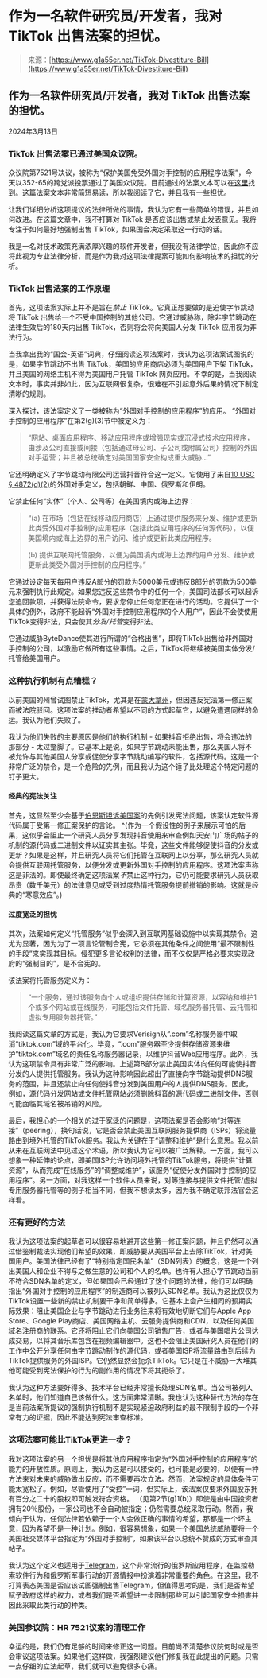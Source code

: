 <!--yml

category: 未分类

date: 2024-05-27 14:53:56

-->

# 作为一名软件研究员/开发者，我对 TikTok 出售法案的担忧。

> 来源：[https://www.g1a55er.net/TikTok-Divestiture-Bill](https://www.g1a55er.net/TikTok-Divestiture-Bill)

## 作为一名软件研究员/开发者，我对 TikTok 出售法案的担忧。

2024年3月13日

### TikTok 出售法案已通过美国众议院。

众议院第7521号决议，被称为“保护美国免受外国对手控制的应用程序法案”，今天以352-65的跨党派投票通过了美国众议院。目前通过的法案文本可以在[这里](https://www.congress.gov/bill/118th-congress/house-bill/7521/text)找到。这篇法案文本非常简短易读，所以我阅读了它，并且我有一些担忧。

让我们详细分析这项提议的法律所做的事情，我认为它有一些简单的错误，并且如何改进。在这篇文章中，我不打算对 TikTok 是否应该出售或禁止发表意见。我将专注于如何最好地强制出售 TikTok，如果国会决定采取这一行动的话。

我是一名对技术政策充满浓厚兴趣的软件开发者，但我没有法律学位，因此你不应将此视为专业法律分析，而是作为我对这项法律提案可能如何影响技术的担忧的分析。

### TikTok 出售法案的工作原理

首先，这项法案实际上并不是旨在*禁止* TikTok。它真正想要做的是迫使字节跳动将 TikTok 出售给一个不受中国控制的其他公司。它通过威胁称，除非字节跳动在法律生效后的180天内出售 TikTok，否则将会将向美国人分发 TikTok 应用视为非法行为。

当我拿出我的“国会-英语”词典，仔细阅读这项法案时，我认为这项法案试图说的是，如果字节跳动不出售 TikTok，美国的应用商店必须为美国用户下架 TikTok，并且美国的网络主机不得为美国用户托管 TikTok 网页应用。不幸的是，当我阅读文本时，事实并非如此，因为互联网很复杂，很难在不引起意外后果的情况下制定清晰的规则。

深入探讨，该法案定义了一类被称为“外国对手控制的应用程序”的应用。 “外国对手控制的应用程序”在第2(g)(3)节中被定义为：

> “网站、桌面应用程序、移动应用程序或增强现实或沉浸式技术应用程序，由涉及公司直接或间接（包括通过母公司、子公司或附属公司）控制的外国对手运营；并且被总统确定对美国国家安全构成重大威胁…”

它还明确定义了字节跳动有限公司运营抖音符合这一定义。它使用了来自[10 USC § 4872(d)(2)](https://www.law.cornell.edu/definitions/uscode.php?width=840&height=800&iframe=true&def_id=10-USC-1197798417-780045830&term_occur=999&term_src=title:10:subtitle:A:part:V:subpart:I:chapter:385:subchapter:III:section:4872)的外国对手定义，包括朝鲜、中国、俄罗斯和伊朗。

它禁止任何“实体”（个人、公司等）在美国境内或海上边界：

> “(a) 在市场（包括在线移动应用商店）上通过提供服务来分发、维护或更新此类受外国对手控制的应用程序（包括此类应用程序的任何源代码），以便美国境内或海上边界的用户访问、维护或更新此类应用程序。
> 
> (b) 提供互联网托管服务，以便为美国境内或海上边界的用户分发、维护或更新此类受外国对手控制的应用程序。”

它通过设定每天每用户违反A部分的罚款为5000美元或违反B部分的罚款为500美元来强制执行此规定。如果您违反这些禁令中的任何一个，美国司法部长可以起诉您追回款项，并获得法院命令，要求您停止任何您正在进行的活动。它提供了一个具体的例外，政府不能起诉“外国对手控制应用程序的个人用户”，因此不会使使用TikTok变得非法，只会使其*分发/托管*变得非法。

它通过威胁ByteDance使其进行所谓的“合格出售”，即将TikTok出售给非外国对手控制的公司，以激励它做所有这些事情。之后，TikTok将继续被美国实体分发/托管给美国用户。

### 这种执行机制有点糟糕？

以前美国的州曾试图禁止TikTok，尤其是在[蒙大拿州](https://www.npr.org/2023/11/30/1205735647/montana-tiktok-ban-blocked-state)，但因违反宪法第一修正案而被法院驳回。这项法案的推动者希望以不同的方式起草它，以避免遭遇同样的命运。我认为他们失败了。

我认为他们失败的主要原因是他们的执行机制 - 如果抖音拒绝出售，将会违法的那部分 - 太过蹩脚了。它基本上是说，如果字节跳动未能出售，那么美国人将不被允许与其他美国人分享或促使分享字节跳动编写的软件，包括源代码。这是一个非常广泛的禁令，是一个危险的先例，而且我认为这个锤子比处理这个特定问题的钉子更大。

#### 经典的宪法关注

首先，这显然至少会基于[伯恩斯坦诉美国案](https://en.wikipedia.org/wiki/Bernstein_v._United_States)的先例引发宪法问题，该案认定软件源代码属于受第一修正案保护的言论。 ^(作为一个假设性的例子来展示可怕的后果，这似乎会阻止一个研究人员分享发现抖音使用来审查例如天安门广场的帖子的机制的源代码或二进制文件以证实其主张。毕竟，这些文件能够促使抖音的分发或更新？如果是这样，并且研究人员将它们托管在互联网上以分享，那么研究人员就会提供互联网托管服务，以便分发或更新外国对手控制的应用程序。这项法案声称这是非法的。即使最终确定这项法案*不*禁止这种行为，它仍可能要求研究人员获取昂贵（数千美元）的法律意见或受到过度热情托管服务提前撤销的影响。这就是经典的“寒意效应”。)

#### 过度宽泛的担忧

其次，法案如何定义“托管服务”似乎会深入到互联网基础设施中以实现其禁令。这尤为显著，因为为了一项言论管制合宪，它必须在其他条件之间使用“最不限制性的手段”来实现其目标。侵犯更多言论权利的法律，而不仅仅是严格必要来实现政府的“强制目的”，是不合宪的。

该法案将托管服务定义为：  

> “一个服务，通过该服务向个人或组织提供存储和计算资源，以容纳和维护1个或多个网站或在线服务，可能包括文件托管、域名服务器托管、云托管和虚拟专用服务器托管。”

我阅读这篇文章的方式是，我认为它要求Verisign从“.com”名称服务器中取消“tiktok.com”域的平台化。毕竟，“.com”服务器至少提供存储资源来维护“tiktok.com”域名的责任名称服务器记录，以维护抖音Web应用程序。此外，我认为这项禁令具有非常广泛的影响。上述第B部分禁止美国实体向任何可能使抖音分发的人提供托管服务。我认为这种影响因此超出了直接向字节跳动提供DNS服务的范围，并且还禁止向任何使抖音分发到美国用户的人提供DNS服务。因此，例如，源代码分发网站或文件托管网站必须删除抖音的源代码或二进制文件，否则可能面临其域名被吊销的风险。

最后，我担心的一个相关的过于宽泛的问题是，这项法案是否会影响“对等连接”（peering），换句话说，它是否会禁止美国互联网服务提供商（ISPs）将流量路由到境外托管的TikTok服务。我认为关键在于“调整和维护”是什么意思。我以前从未在互联网法中见过这个术语，所以我认为它可以被广泛解释。一方面，我可以想象一种延伸的论点，即美国ISP允许访问境外托管的TikTok服务，将提供“计算资源”，从而完成“在线服务”的“调整或维护”，该服务“促使分发外国对手控制的应用程序”。另一方面，对我这样一个软件人员来说，对等连接与提供文件托管/虚拟专用服务器托管等的例子相当不同，但我不想读太多，因为我不确定联邦法官会这样看。

### 还有更好的方法

我认为这项法案的起草者可以很容易地避开这些第一修正案问题，并且仍然可以通过借鉴制裁法实现他们希望的效果，即威胁要从美国平台上去除TikTok，针对美国用户。美国法律已经有了“特别指定国民名单”（SDN列表）的概念，这是一个列出美国人和企业不得与之做生意的公司和个人的名单。也许有人担心字节跳动当前不符合SDN名单的定义，但如果国会已经通过了这个问题的法律，他们可以明确指出“外国对手控制的应用程序”的制造商可以被列入SDN名单。我认为这比仅仅为TikTok设置一些新的禁止机制要干净和简单得多。它基本上会产生相同的预期实际效果：阻止美国企业与字节跳动进行业务往来将有效地切断它们与Apple App Store、Google Play商店、美国网络主机、云服务提供商和CDN，以及任何美国域名注册商的联系。它还将阻止它们向美国公司销售广告，或者与美国唱片公司达成交易，以将其音乐库包含在视频编辑器中。这也不会阻止美国研究人员在他们的工作中公开分享任何由字节跳动制作的源代码，或者美国ISP将流量路由到后续为TikTok提供服务的外国ISP。它仍然显然会扼杀TikTok。它只是在不威胁一大堆其他可能受到宪法保护的行为的副作用的情况下将其扼杀了。

我认为这种方法要好得多。技术平台已经非常擅长处理SDN名单。当公司被列入名单时，他们知道自己该做什么。这方面非常清晰。我也认为这种替代方法的存在是当前法案所提议的强制执行机制不是实现紧迫政府利益的最不限制手段的一个非常有力的证据，因此不能达到宪法审查标准。

### 这项法案可能比TikTok更进一步？

我对这项法案的另一个担忧是将其他应用程序指定为“外国对手控制的应用程序”的能力的开放性质。原则上，我认为这是可以接受的，也可能是必要的，以便有一种方法来对未来的威胁做出反应，而不需要再次立法。然而，法案规定的具体条件可能太宽松了。例如，尽管使用了“受控”一词，但实际上，该法案仅要求外国股东拥有百分之二十的股权即可触发符合资格。 （见第2节(g)1(b)）即使是由中国投资者拥有20％股份，一家公司也不会自动被指定；仍然需要总统采取行动。然而，我倾向于认为，任何法律若依赖于一个人会做正确的事情的希望，那都是一个坏主意，因为希望不是一种计划。例如，很容易想象，如果一个美国总统威胁要将一个美国社交媒体平台指定为“外国对手控制”，如果该平台以总统不赞成的方式审查其帖子。

我认为这个定义也适用于[Telegram](https://en.wikipedia.org/wiki/Telegram_(software))，这个非常流行的俄罗斯应用程序，在监控勒索软件行为和俄罗斯军事行动的开源情报中扮演着非常重要的角色。在这里，我不打算表态美国是否应该试图强制出售Telegram，但值得思考的是，我们是否希望赋予政府这样的权力，或者我们是否希望进一步限制那些可以引起国家安全损害并因此采取此类行动的种类。

### 美国参议院：HR 7521议案的清理工作

幸运的是，我们仍有足够的时间来修正这一问题。目前尚不清楚参议院何时或是否会审议这项法案。如果他们这样做，我强烈建议他们修复我在此提出的问题。只需一点仔细的立法起草，我们就可以避免很多心痛。
